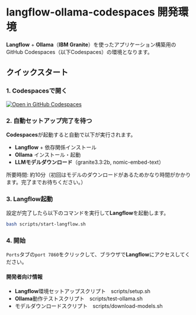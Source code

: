 # langflow-ollama-codespaces 開発環境

**Langflow** + **Ollama**（**IBM Granite**）を使ったアプリケーション構築用のGitHub Codespaces（以下Codespaces）の環境となります。

## クイックスタート

### 1. **Codespaces**で開く

[![Open in GitHub Codespaces](https://github.com/codespaces/badge.svg)](https://codespaces.new/ueponx/langflow-ollama-codespaces)

### 2. 自動セットアップ完了を待つ

**Codespaces**が起動すると自動で以下が実行されます。

- **Langflow** + 依存関係インストール
- **Ollama** インストール・起動
- **LLMモデルダウンロード**（granite3.3:2b, nomic-embed-text）

所要時間: 約10分（初回はモデルのダウンロードがあるためかなり時間がかかります。完了までお待ちください。）

### 3. **Langflow**起動

設定が完了したら以下のコマンドを実行して**Langflow**を起動します。

```bash
bash scripts/start-langflow.sh
```
### 4. 開始

`Ports`タブの`port 7860`をクリックして、ブラウザで**Langflow**にアクセスしてください。

#### 開発者向け情報

- **Langflow**環境セットアップスクリプト　scripts/setup.sh
- **Ollama**動作テストスクリプト　scripts/test-ollama.sh
- モデルダウンロードスクリプト　scripts/download-models.sh